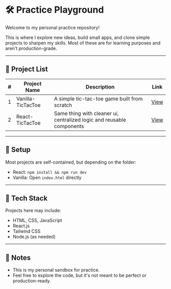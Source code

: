 # 🛠️ Practice Playground

Welcome to my personal practice repository!

This is where I explore new ideas, build small apps, and clone simple projects to sharpen my skills. Most of these are for learning purposes and aren't production-grade.

---

## 📁 Project List

| # | Project Name | Description | Link |
|---|--------------|-------------|------|
| 1 | Vanilla-TicTacToe | A simple tic-tac-toe game built from scratch | [View](Vanilla/TicTacToe) |
| 2 | React-TicTacToe | Same thing with cleaner ui, centralized logic and reusable components | [View](React/TicTacToe) |


<!-- Add more projects below as you build -->

---

## 🔧 Setup

Most projects are self-contained, but depending on the folder:

- React: `npm install && npm run dev`
- Vanilla: Open `index.html` directly

---

## 🧰 Tech Stack

Projects here may include:
- HTML, CSS, JavaScript
- React.js
- Tailwind CSS
- Node.js (as needed)

---

## 📌 Notes

- This is my personal sandbox for practice.
- Feel free to explore the code, but it's not meant to be perfect or production-ready.
